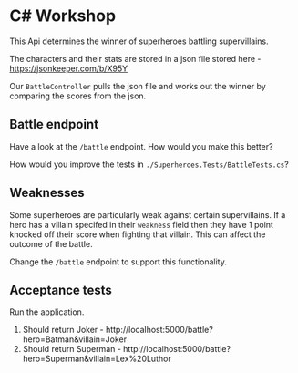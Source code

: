# C# Workshop

This Api determines the winner of superheroes battling supervillains. 

The characters and their stats are stored in a json file stored here - https://jsonkeeper.com/b/X95Y

Our `BattleController` pulls the json file and works out the winner by comparing the scores from the json.


## Battle endpoint

Have a look at the `/battle` endpoint. How would you make this better?

How would you improve the tests in `./Superheroes.Tests/BattleTests.cs`?


## Weaknesses

Some superheroes are particularly weak against certain supervillains. If a hero has a villain specifed in their `weakness` field then they have 1 point knocked off their score when fighting that villain. This can affect the outcome of the battle.

Change the `/battle` endpoint to support this functionality.

## Acceptance tests

Run the application.

1. Should return Joker - http://localhost:5000/battle?hero=Batman&villain=Joker
2. Should return Superman - http://localhost:5000/battle?hero=Superman&villain=Lex%20Luthor

